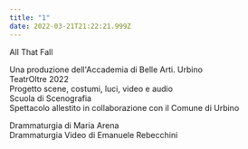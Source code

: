 ```yaml
---
title: "1"
date: 2022-03-21T21:22:21.999Z
---
```

All That Fall

Una produzione dell'Accademia di Belle Arti. Urbino\
TeatrOltre 2022\
Progetto scene, costumi, luci, video e audio\
Scuola di Scenografia\
Spettacolo allestito in collaborazione con il Comune di Urbino

Drammaturgia di Maria Arena\
Drammaturgia Video di Emanuele Rebecchini